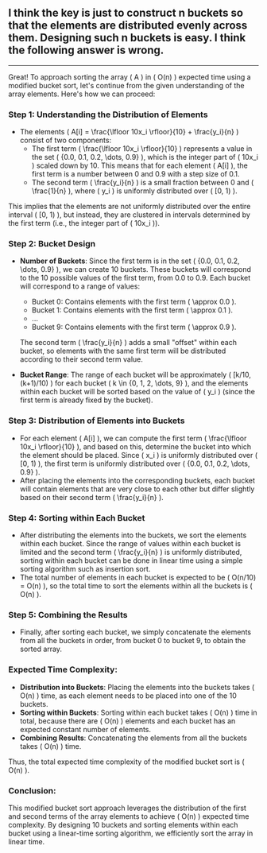 ## I think the key is just to construct n buckets so that the elements are distributed evenly across them. Designing such n buckets is easy. I think the following answer is wrong.

---

Great! To approach sorting the array \( A \) in \( O(n) \) expected time using a modified bucket sort, let's continue from the given understanding of the array elements. Here's how we can proceed:

### Step 1: **Understanding the Distribution of Elements**
- The elements \( A[i] = \frac{\lfloor 10x_i \rfloor}{10} + \frac{y_i}{n} \) consist of two components:
  - The first term \( \frac{\lfloor 10x_i \rfloor}{10} \) represents a value in the set \( \{0.0, 0.1, 0.2, \dots, 0.9\} \), which is the integer part of \( 10x_i \) scaled down by 10. This means that for each element \( A[i] \), the first term is a number between 0 and 0.9 with a step size of 0.1.
  - The second term \( \frac{y_i}{n} \) is a small fraction between 0 and \( \frac{1}{n} \), where \( y_i \) is uniformly distributed over \( [0, 1) \).
  
This implies that the elements are not uniformly distributed over the entire interval \( [0, 1) \), but instead, they are clustered in intervals determined by the first term (i.e., the integer part of \( 10x_i \)).

### Step 2: **Bucket Design**
- **Number of Buckets**: Since the first term is in the set \( \{0.0, 0.1, 0.2, \dots, 0.9\} \), we can create 10 buckets. These buckets will correspond to the 10 possible values of the first term, from 0.0 to 0.9. Each bucket will correspond to a range of values:
  - Bucket 0: Contains elements with the first term \( \approx 0.0 \).
  - Bucket 1: Contains elements with the first term \( \approx 0.1 \).
  - ...
  - Bucket 9: Contains elements with the first term \( \approx 0.9 \).
  
  The second term \( \frac{y_i}{n} \) adds a small "offset" within each bucket, so elements with the same first term will be distributed according to their second term value.

- **Bucket Range**: The range of each bucket will be approximately \( [k/10, (k+1)/10) \) for each bucket \( k \in \{0, 1, 2, \dots, 9\} \), and the elements within each bucket will be sorted based on the value of \( y_i \) (since the first term is already fixed by the bucket).

### Step 3: **Distribution of Elements into Buckets**
- For each element \( A[i] \), we can compute the first term \( \frac{\lfloor 10x_i \rfloor}{10} \), and based on this, determine the bucket into which the element should be placed. Since \( x_i \) is uniformly distributed over \( [0, 1) \), the first term is uniformly distributed over \( \{0.0, 0.1, 0.2, \dots, 0.9\} \).
- After placing the elements into the corresponding buckets, each bucket will contain elements that are very close to each other but differ slightly based on their second term \( \frac{y_i}{n} \).

### Step 4: **Sorting within Each Bucket**
- After distributing the elements into the buckets, we sort the elements within each bucket. Since the range of values within each bucket is limited and the second term \( \frac{y_i}{n} \) is uniformly distributed, sorting within each bucket can be done in linear time using a simple sorting algorithm such as insertion sort.
- The total number of elements in each bucket is expected to be \( O(n/10) = O(n) \), so the total time to sort the elements within all the buckets is \( O(n) \).

### Step 5: **Combining the Results**
- Finally, after sorting each bucket, we simply concatenate the elements from all the buckets in order, from bucket 0 to bucket 9, to obtain the sorted array.

### Expected Time Complexity:
- **Distribution into Buckets**: Placing the elements into the buckets takes \( O(n) \) time, as each element needs to be placed into one of the 10 buckets.
- **Sorting within Buckets**: Sorting within each bucket takes \( O(n) \) time in total, because there are \( O(n) \) elements and each bucket has an expected constant number of elements.
- **Combining Results**: Concatenating the elements from all the buckets takes \( O(n) \) time.

Thus, the total expected time complexity of the modified bucket sort is \( O(n) \).

### Conclusion:
This modified bucket sort approach leverages the distribution of the first and second terms of the array elements to achieve \( O(n) \) expected time complexity. By designing 10 buckets and sorting elements within each bucket using a linear-time sorting algorithm, we efficiently sort the array in linear time.